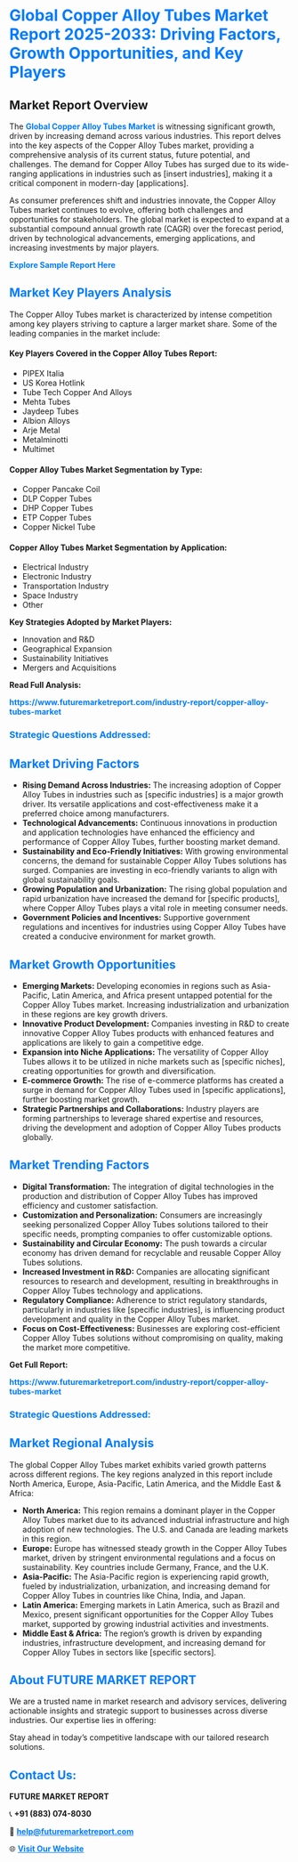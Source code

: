<h1 style="color: #007BFF;">Global Copper Alloy Tubes Market Report 2025-2033: Driving Factors, Growth Opportunities, and Key Players</h1>

<section id="overview">
<h2>Market Report Overview</h2>
<p>The <a href="https://www.futuremarketreport.com/industry-report/copper-alloy-tubes-market" style="color: #007BFF; text-decoration: none;"><strong>Global Copper Alloy Tubes Market</strong></a> is witnessing significant growth, driven by increasing demand across various industries. This report delves into the key aspects of the Copper Alloy Tubes market, providing a comprehensive analysis of its current status, future potential, and challenges. The demand for Copper Alloy Tubes has surged due to its wide-ranging applications in industries such as [insert industries], making it a critical component in modern-day [applications].</p>
<p>As consumer preferences shift and industries innovate, the Copper Alloy Tubes market continues to evolve, offering both challenges and opportunities for stakeholders. The global market is expected to expand at a substantial compound annual growth rate (CAGR) over the forecast period, driven by technological advancements, emerging applications, and increasing investments by major players.</p>
</section>

<section id="overview">
<p><a href="https://www.futuremarketreport.com/request-sample/reportId=82948" style="color: #007BFF; text-decoration: none;"><strong>Explore Sample Report Here</strong></a></p>
</section>

<section id="key-players">
<h2 style="color: #007BFF;">Market Key Players Analysis</h2>
<p>The Copper Alloy Tubes market is characterized by intense competition among key players striving to capture a larger market share. Some of the leading companies in the market include:</p>
<h4>Key Players Covered in the Copper Alloy Tubes Report:</h4>
<ul><li>PIPEX Italia</li><li>US Korea Hotlink</li><li>Tube Tech Copper And Alloys</li><li>Mehta Tubes</li><li>Jaydeep Tubes</li><li>Albion Alloys</li><li>Arje Metal</li><li>Metalminotti</li><li>Multimet</li></ul>
<h4>Copper Alloy Tubes Market Segmentation by Type:</h4>
<ul><li>Copper Pancake Coil</li><li>DLP Copper Tubes</li><li>DHP Copper Tubes</li><li>ETP Copper Tubes</li><li>Copper Nickel Tube</li></ul>

<h4>Copper Alloy Tubes Market Segmentation by Application:</h4>
<ul><li>Electrical Industry</li><li>Electronic Industry</li><li>Transportation Industry</li><li>Space Industry</li><li>Other</li></ul>
<p><strong>Key Strategies Adopted by Market Players:</strong></p>
<ul>
<li>Innovation and R&D</li>
<li>Geographical Expansion</li>
<li>Sustainability Initiatives</li>
<li>Mergers and Acquisitions</li>
</ul>
</section>

<section>
<p><strong>Read Full Analysis: </strong></p><a href="https://www.futuremarketreport.com/industry-report/copper-alloy-tubes-market" style="color: #007BFF; text-decoration: none;"><strong>https://www.futuremarketreport.com/industry-report/copper-alloy-tubes-market</strong></a>
<h3 style="color: #007BFF;">Strategic Questions Addressed:</h3>
</section>

<section id="driving-factors">
<h2 style="color: #007BFF;">Market Driving Factors</h2>
<ul>
<li><strong>Rising Demand Across Industries:</strong> The increasing adoption of Copper Alloy Tubes in industries such as [specific industries] is a major growth driver. Its versatile applications and cost-effectiveness make it a preferred choice among manufacturers.</li>
<li><strong>Technological Advancements:</strong> Continuous innovations in production and application technologies have enhanced the efficiency and performance of Copper Alloy Tubes, further boosting market demand.</li>
<li><strong>Sustainability and Eco-Friendly Initiatives:</strong> With growing environmental concerns, the demand for sustainable Copper Alloy Tubes solutions has surged. Companies are investing in eco-friendly variants to align with global sustainability goals.</li>
<li><strong>Growing Population and Urbanization:</strong> The rising global population and rapid urbanization have increased the demand for [specific products], where Copper Alloy Tubes plays a vital role in meeting consumer needs.</li>
<li><strong>Government Policies and Incentives:</strong> Supportive government regulations and incentives for industries using Copper Alloy Tubes have created a conducive environment for market growth.</li>
</ul>
</section>

<section id="growth-opportunities">
<h2 style="color: #007BFF;">Market Growth Opportunities</h2>
<ul>
<li><strong>Emerging Markets:</strong> Developing economies in regions such as Asia-Pacific, Latin America, and Africa present untapped potential for the Copper Alloy Tubes market. Increasing industrialization and urbanization in these regions are key growth drivers.</li>
<li><strong>Innovative Product Development:</strong> Companies investing in R&D to create innovative Copper Alloy Tubes products with enhanced features and applications are likely to gain a competitive edge.</li>
<li><strong>Expansion into Niche Applications:</strong> The versatility of Copper Alloy Tubes allows it to be utilized in niche markets such as [specific niches], creating opportunities for growth and diversification.</li>
<li><strong>E-commerce Growth:</strong> The rise of e-commerce platforms has created a surge in demand for Copper Alloy Tubes used in [specific applications], further boosting market growth.</li>
<li><strong>Strategic Partnerships and Collaborations:</strong> Industry players are forming partnerships to leverage shared expertise and resources, driving the development and adoption of Copper Alloy Tubes products globally.</li>
</ul>
</section>

<section id="trending-factors">
<h2 style="color: #007BFF;">Market Trending Factors</h2>
<ul>
<li><strong>Digital Transformation:</strong> The integration of digital technologies in the production and distribution of Copper Alloy Tubes has improved efficiency and customer satisfaction.</li>
<li><strong>Customization and Personalization:</strong> Consumers are increasingly seeking personalized Copper Alloy Tubes solutions tailored to their specific needs, prompting companies to offer customizable options.</li>
<li><strong>Sustainability and Circular Economy:</strong> The push towards a circular economy has driven demand for recyclable and reusable Copper Alloy Tubes solutions.</li>
<li><strong>Increased Investment in R&D:</strong> Companies are allocating significant resources to research and development, resulting in breakthroughs in Copper Alloy Tubes technology and applications.</li>
<li><strong>Regulatory Compliance:</strong> Adherence to strict regulatory standards, particularly in industries like [specific industries], is influencing product development and quality in the Copper Alloy Tubes market.</li>
<li><strong>Focus on Cost-Effectiveness:</strong> Businesses are exploring cost-efficient Copper Alloy Tubes solutions without compromising on quality, making the market more competitive.</li>
</ul>
</section>

<section>
<p><strong>Get Full Report: </strong></p><a href="https://www.futuremarketreport.com/industry-report/copper-alloy-tubes-market" style="color: #007BFF; text-decoration: none;"><strong>https://www.futuremarketreport.com/industry-report/copper-alloy-tubes-market</strong></a>
<h3 style="color: #007BFF;">Strategic Questions Addressed:</h3>
</section>


<section id="regional-analysis">
<h2 style="color: #007BFF;">Market Regional Analysis</h2>
<p>The global Copper Alloy Tubes market exhibits varied growth patterns across different regions. The key regions analyzed in this report include North America, Europe, Asia-Pacific, Latin America, and the Middle East & Africa:</p>
<ul>
<li><strong>North America:</strong> This region remains a dominant player in the Copper Alloy Tubes market due to its advanced industrial infrastructure and high adoption of new technologies. The U.S. and Canada are leading markets in this region.</li>
<li><strong>Europe:</strong> Europe has witnessed steady growth in the Copper Alloy Tubes market, driven by stringent environmental regulations and a focus on sustainability. Key countries include Germany, France, and the U.K.</li>
<li><strong>Asia-Pacific:</strong> The Asia-Pacific region is experiencing rapid growth, fueled by industrialization, urbanization, and increasing demand for Copper Alloy Tubes in countries like China, India, and Japan.</li>
<li><strong>Latin America:</strong> Emerging markets in Latin America, such as Brazil and Mexico, present significant opportunities for the Copper Alloy Tubes market, supported by growing industrial activities and investments.</li>
<li><strong>Middle East & Africa:</strong> The region’s growth is driven by expanding industries, infrastructure development, and increasing demand for Copper Alloy Tubes in sectors like [specific sectors].</li>
</ul>
</section>

<footer>
<h2 style="color: #007BFF;">About FUTURE MARKET REPORT</h2>
<p>We are a trusted name in market research and advisory services, delivering actionable insights and strategic support to businesses across diverse industries. Our expertise lies in offering:</p>

<p>Stay ahead in today’s competitive landscape with our tailored research solutions.</p>

<h2 style="color: #007BFF;">Contact Us:</h2>
<p><strong>FUTURE MARKET REPORT</strong></p>
<p>📞 <strong>+91 (883) 074-8030</strong></p>
<p>📧 <strong><a href="mailto:help@futuremarketreport.com" style="color: #007BFF;">help@futuremarketreport.com</a></strong></p>
<p>🌐 <strong><a href="https://www.futuremarketreport.com/" style="color: #007BFF;">Visit Our Website</a></strong></p>
</footer>